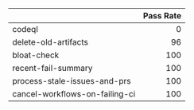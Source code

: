 |                                |   Pass Rate |
|:-------------------------------|------------:|
| codeql                         |           0 |
| delete-old-artifacts           |          96 |
| bloat-check                    |         100 |
| recent-fail-summary            |         100 |
| process-stale-issues-and-prs   |         100 |
| cancel-workflows-on-failing-ci |         100 |